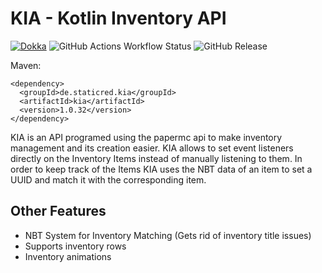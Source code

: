 # KIA - Kotlin Inventory API

[![Dokka](https://img.shields.io/badge/JavaDoc-Online-green)](https://staticfx.github.io/KIA/)
![GitHub Actions Workflow Status](https://img.shields.io/github/actions/workflow/status/staticfx/kia/workflow.yml)
![GitHub Release](https://img.shields.io/github/v/release/staticfx/kia)

Maven:
```
<dependency>
  <groupId>de.staticred.kia</groupId>
  <artifactId>kia</artifactId>
  <version>1.0.32</version>
</dependency>
```



KIA is an API programed using the papermc api to make inventory management and its creation easier.
KIA allows to set event listeners directly on the Inventory Items instead of manually listening to them.
In order to keep track of the Items KIA uses the NBT data of an item to set a UUID and match it with the corresponding item.

## Other Features
 - NBT System for Inventory Matching (Gets rid of inventory title issues)
 - Supports inventory rows
 - Inventory animations
